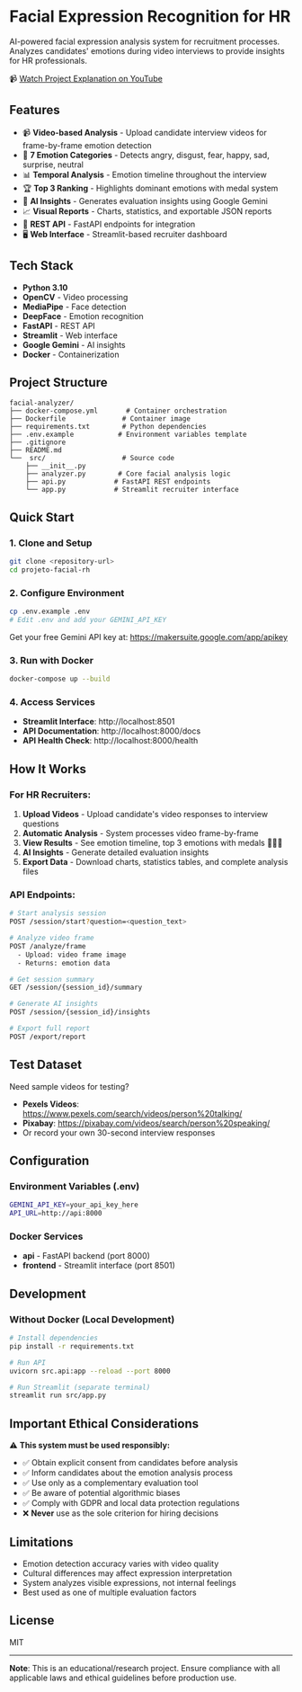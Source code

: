 # Facial Expression Recognition for HR

AI-powered facial expression analysis system for recruitment processes. Analyzes candidates' emotions during video interviews to provide insights for HR professionals.

📹 [Watch Project Explanation on YouTube](https://youtu.be/1HvwPApSk9E)

## Features

- 📹 **Video-based Analysis** - Upload candidate interview videos for frame-by-frame emotion detection
- 🎯 **7 Emotion Categories** - Detects angry, disgust, fear, happy, sad, surprise, neutral
- 📊 **Temporal Analysis** - Emotion timeline throughout the interview
- 🏆 **Top 3 Ranking** - Highlights dominant emotions with medal system
- 🤖 **AI Insights** - Generates evaluation insights using Google Gemini
- 📈 **Visual Reports** - Charts, statistics, and exportable JSON reports
- 🔌 **REST API** - FastAPI endpoints for integration
- 🖥️ **Web Interface** - Streamlit-based recruiter dashboard

## Tech Stack

- **Python 3.10**
- **OpenCV** - Video processing
- **MediaPipe** - Face detection
- **DeepFace** - Emotion recognition
- **FastAPI** - REST API
- **Streamlit** - Web interface
- **Google Gemini** - AI insights
- **Docker** - Containerization

## Project Structure

```
facial-analyzer/
├── docker-compose.yml       # Container orchestration
├── Dockerfile              # Container image
├── requirements.txt        # Python dependencies
├── .env.example           # Environment variables template
├── .gitignore
├── README.md
└──  src/                   # Source code
    ├── __init__.py
    ├── analyzer.py        # Core facial analysis logic
    ├── api.py            # FastAPI REST endpoints
    └── app.py            # Streamlit recruiter interface
```

## Quick Start

### 1. Clone and Setup
```bash
git clone <repository-url>
cd projeto-facial-rh
```

### 2. Configure Environment
```bash
cp .env.example .env
# Edit .env and add your GEMINI_API_KEY
```

Get your free Gemini API key at: https://makersuite.google.com/app/apikey

### 3. Run with Docker
```bash
docker-compose up --build
```

### 4. Access Services
- **Streamlit Interface**: http://localhost:8501
- **API Documentation**: http://localhost:8000/docs
- **API Health Check**: http://localhost:8000/health

## How It Works

### For HR Recruiters:

1. **Upload Videos** - Upload candidate's video responses to interview questions
2. **Automatic Analysis** - System processes video frame-by-frame
3. **View Results** - See emotion timeline, top 3 emotions with medals 🥇🥈🥉
4. **AI Insights** - Generate detailed evaluation insights
5. **Export Data** - Download charts, statistics tables, and complete analysis files

### API Endpoints:

```bash
# Start analysis session
POST /session/start?question=<question_text>

# Analyze video frame
POST /analyze/frame
  - Upload: video frame image
  - Returns: emotion data

# Get session summary
GET /session/{session_id}/summary

# Generate AI insights
POST /session/{session_id}/insights

# Export full report
POST /export/report
```

## Test Dataset

Need sample videos for testing?

- **Pexels Videos**: https://www.pexels.com/search/videos/person%20talking/
- **Pixabay**: https://pixabay.com/videos/search/person%20speaking/
- Or record your own 30-second interview responses

## Configuration

### Environment Variables (.env)

```bash
GEMINI_API_KEY=your_api_key_here
API_URL=http://api:8000
```

### Docker Services

- **api** - FastAPI backend (port 8000)
- **frontend** - Streamlit interface (port 8501)

## Development

### Without Docker (Local Development)

```bash
# Install dependencies
pip install -r requirements.txt

# Run API
uvicorn src.api:app --reload --port 8000

# Run Streamlit (separate terminal)
streamlit run src/app.py
```

## Important Ethical Considerations

⚠️ **This system must be used responsibly:**

- ✅ Obtain explicit consent from candidates before analysis
- ✅ Inform candidates about the emotion analysis process
- ✅ Use only as a complementary evaluation tool
- ✅ Be aware of potential algorithmic biases
- ✅ Comply with GDPR and local data protection regulations
- ❌ **Never** use as the sole criterion for hiring decisions

## Limitations

- Emotion detection accuracy varies with video quality
- Cultural differences may affect expression interpretation
- System analyzes visible expressions, not internal feelings
- Best used as one of multiple evaluation factors

## License

MIT

---

**Note**: This is an educational/research project. Ensure compliance with all applicable laws and ethical guidelines before production use.
